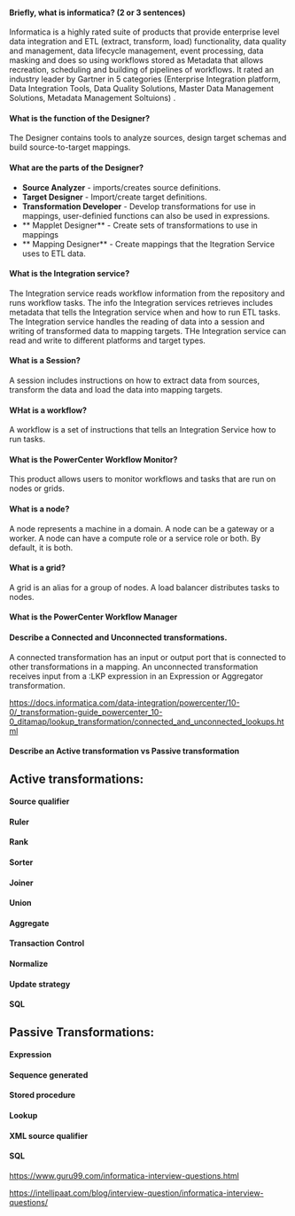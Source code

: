#### Briefly, what is informatica? (2 or 3 sentences)

Informatica is a highly rated suite of products that provide enterprise level data integration and ETL (extract, transform, load) functionality, data quality and management, data lifecycle management, event processing, data masking and does so using workflows stored as Metadata that allows recreation, scheduling and building of pipelines of workflows.  It rated an industry leader by Gartner in 5 categories (Enterprise Integration platform, Data Integration Tools, Data Quality Solutions, Master Data Management Solutions, Metadata Management Soltuions) .
 
#### What is the function of the Designer?

The Designer contains tools to analyze sources, design target schemas and build source-to-target mappings.  

#### What are the parts of the Designer? 
- **Source Analyzer** - imports/creates source definitions.
- **Target Designer** - Import/create target definitions.
- **Transformation Developer** - Develop transformations for use in mappings, user-definied functions can also be used in expressions.
- ** Mapplet Designer** - Create sets of transformations to use in mappings
- ** Mapping Designer** - Create mappings that the Itegration Service uses to ETL data.

#### What is the Integration service?
The Integration service reads workflow information from the repository and runs workflow tasks.  The info the Integration services retrieves includes metadata that tells the Integration service when and how to run ETL tasks.  The Integration service handles the reading of data into a session and writing of transformed data to mapping targets.  THe Integration service can read and write to different platforms and target types.

#### What is a Session?
A session includes instructions on how to extract data from sources, transform the data and load the data into mapping targets.

#### WHat is a workflow? 
A workflow is a set of instructions that tells an Integration Service how to run tasks.

#### What is the PowerCenter Workflow Monitor?

This product allows users to monitor workflows and tasks that are run on nodes or grids.

#### What is a node?

A node represents a machine in a domain.  A node can be a gateway or a worker.  A node can have a compute role or a service role or both.  By default, it is both.

#### What is a grid?  

A grid is an alias for a group of nodes.  A load balancer distributes tasks to nodes.

#### What is the PowerCenter Workflow Manager


#### Describe a Connected and Unconnected transformations.

A connected transformation has an input or output port that is connected to other transformations in a mapping.  An unconnected transformation receives input from a :LKP expression in an Expression or Aggregator transformation.

https://docs.informatica.com/data-integration/powercenter/10-0/_transformation-guide_powercenter_10-0_ditamap/lookup_transformation/connected_and_unconnected_lookups.html

#### Describe an Active transformation vs Passive transformation

## Active transformations:
#### Source qualifier
#### Ruler
#### Rank
#### Sorter
#### Joiner
#### Union
#### Aggregate
#### Transaction Control
#### Normalize
#### Update strategy
#### SQL

## Passive Transformations:
#### Expression
#### Sequence generated
#### Stored procedure
#### Lookup
#### XML source qualifier
#### SQL

https://www.guru99.com/informatica-interview-questions.html

https://intellipaat.com/blog/interview-question/informatica-interview-questions/
